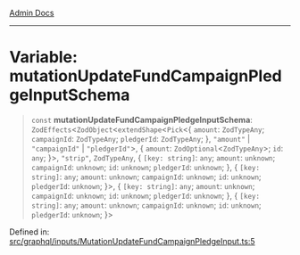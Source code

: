 [Admin Docs](/)

***

# Variable: mutationUpdateFundCampaignPledgeInputSchema

> `const` **mutationUpdateFundCampaignPledgeInputSchema**: `ZodEffects`\<`ZodObject`\<`extendShape`\<`Pick`\<\{ `amount`: `ZodTypeAny`; `campaignId`: `ZodTypeAny`; `pledgerId`: `ZodTypeAny`; \}, `"amount"` \| `"campaignId"` \| `"pledgerId"`\>, \{ `amount`: `ZodOptional`\<`ZodTypeAny`\>; `id`: `any`; \}\>, `"strip"`, `ZodTypeAny`, \{ `[key: string]`: `any`;  `amount`: `unknown`; `campaignId`: `unknown`; `id`: `unknown`; `pledgerId`: `unknown`; \}, \{ `[key: string]`: `any`;  `amount`: `unknown`; `campaignId`: `unknown`; `id`: `unknown`; `pledgerId`: `unknown`; \}\>, \{ `[key: string]`: `any`;  `amount`: `unknown`; `campaignId`: `unknown`; `id`: `unknown`; `pledgerId`: `unknown`; \}, \{ `[key: string]`: `any`;  `amount`: `unknown`; `campaignId`: `unknown`; `id`: `unknown`; `pledgerId`: `unknown`; \}\>

Defined in: [src/graphql/inputs/MutationUpdateFundCampaignPledgeInput.ts:5](https://github.com/PurnenduMIshra129th/talawa-api/blob/75f0e499b44e2c3bed70cf951ac8ac374317f43b/src/graphql/inputs/MutationUpdateFundCampaignPledgeInput.ts#L5)
